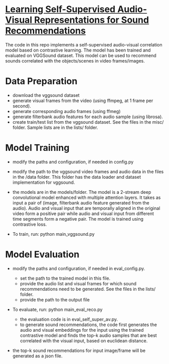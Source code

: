 # [Learning Self-Supervised Audio-Visual Representations for Sound Recommendations](https://arxiv.org/abs/2412.07406)


The code in this repo implements a self-supervised audio-visual correlation
model based on contrastive learning. The model has been trained and 
evaluated on VGGSound dataset. This model can be used to recommend sounds 
correlated with the objects/scenes in video frames/images.


# Data Preparation

* download the vggsound dataset
* generate visual  frames from the video (using ffmpeg, at 1 frame per second).
* generate corresponding audio frames (using ffmeg)    
* generate filterbank audio features for each audio sample (using librosa).
* create train/test list from the vggsound dataset. See the files in the misc/ folder. Sample lists are in the lists/ folder.

# Model Training

* modify the paths and configuration, if needed in config.py
* modify the path to the vggsound video frames and audio data in the files in the /data folder. This folder has the data loader and dataset implementation for vggsound.
* the models are in the models/folder. The model is a 2-stream deep convolutional model enhanced with multiple attention layers. It takes as input a pair of (image, filterbank audio feature generated from the audio). 
Audio and visual input that are temporally aligned in the 
original video form a positive pair while audio and visual input from different
time segments form a negative pair. The model is trained using contrastive loss.

* To train, run: python main_vggsound.py

# Model Evaluation

* modify the paths and configuration, if needed in eval_config.py. 
  * set the path to the trained model in this file.
  * provide the audio list  and visual frames for which
    sound recommendations need to be generated. See the files in the lists/ folder.
  * provide the path to the output file         
* To evaluate, run: python main_eval_reco.py

   * the evaluation code is in eval_self_super_av.py.
   * to generate sound recommendations, the code first generates the audio
and visual embeddings for the input using the trained contrastive model
and finds the top-k audio samples that 
are best correlated with the visual input, based on euclidean distance.
* the top-k sound recommendations for input image/frame will be generated as a 
  json file.






